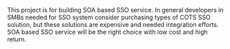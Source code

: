 This project is for building SOA based SSO service. In general developers in SMBs needed for SSO system consider purchasing types of COTS SSO solution, but these solutions are expensive and needed integration efforts. SOA based SSO service will be the right choice with low cost and high return.